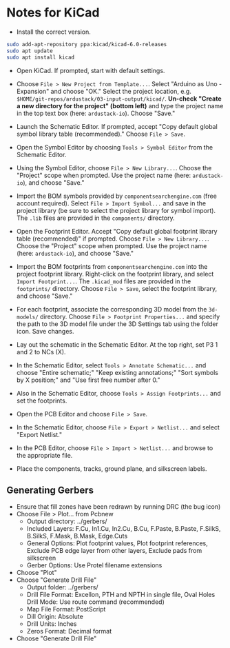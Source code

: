 # Notes for KiCad

* Install the correct version.

```bash
sudo add-apt-repository ppa:kicad/kicad-6.0-releases
sudo apt update
sudo apt install kicad
```

* Open KiCad. If prompted, start with default settings.

* Choose `File > New Project from Template...`. Select
  "Arduino as Uno - Expansion" and choose "OK." Select the project location,
  e.g. `$HOME/git-repos/ardustack/03-input-output/kicad/`.
  **Un-check "Create a new directory for the project" (bottom left)** and type
  the project name in the top text box (here: `ardustack-io`). Choose "Save."

* Launch the Schematic Editor. If prompted, accept "Copy default global symbol
  library table (recommended)." Choose `File > Save`.

* Open the Symbol Editor by choosing `Tools > Symbol Editor` from the Schematic
  Editor.

* Using the Symbol Editor, choose `File > New Library...`. Choose the "Project"
  scope when prompted. Use the project name (here: `ardustack-io`), and choose
  "Save."

* Import the BOM symbols provided by `componentsearchengine.com` (free account
  required). Select `File > Import Symbol...` and save in the project library
  (be sure to select the project library for symbol import). The `.lib` files
  are provided in the `components/` directory.

* Open the Footprint Editor. Accept "Copy default global footprint library table
  (recommended)" if prompted. Choose `File > New Library...`. Choose the
  "Project" scope when prompted. Use the project name (here: `ardustack-io`),
  and choose "Save."

* Import the BOM footprints from `componentsearchengine.com` into the project
  footprint library. Right-click on the footprint library, and select
  `Import Footprint...`. The `.kicad_mod` files are provided in the
  `footprints/` directory. Choose `File > Save`, select the footprint library,
  and choose "Save."

* For each footprint, associate the corresponding 3D model from the `3d-models/`
  directory. Choose `File > Footprint Properties...` and specify the path to the
  3D model file under the 3D Settings tab using the folder icon. Save changes.

* Lay out the schematic in the Schematic Editor. At the top right, set P3 1 and
  2 to NCs (X).

* In the Schematic Editor, select `Tools > Annotate Schematic...` and choose
  "Entire schematic;" "Keep existing annotations;" "Sort symbols by X position;"
  and "Use first free number after 0."

* Also in the Schematic Editor, choose `Tools > Assign Footprints...` and set
  the footprints.

* Open the PCB Editor and choose `File > Save`.

* In the Schematic Editor, choose `File > Export > Netlist...` and select
  "Export Netlist."

* In the PCB Editor, choose `File > Import > Netlist...` and browse to the
  appropriate file.

* Place the components, tracks, ground plane, and silkscreen labels.

## Generating Gerbers

* Ensure that fill zones have been redrawn by running DRC (the bug icon)
* Choose File > Plot... from Pcbnew
  * Output directory: ../gerbers/
  * Included Layers: F.Cu, In1.Cu, In2.Cu, B.Cu, F.Paste, B.Paste, F.SilkS,
    B.SilkS, F.Mask, B.Mask, Edge.Cuts
  * General Options: Plot footprint values, Plot footprint references, Exclude
    PCB edge layer from other layers, Exclude pads from silkscreen
  * Gerber Options: Use Protel filename extensions
* Choose "Plot"
* Choose "Generate Drill File"
  * Output folder: ../gerbers/
  * Drill File Format: Excellon, PTH and NPTH in single file, Oval Holes Drill
    Mode: Use route command (recommended)
  * Map File Format: PostScript
  * Dill Origin: Absolute
  * Drill Units: Inches
  * Zeros Format: Decimal format
* Choose "Generate Drill File"
